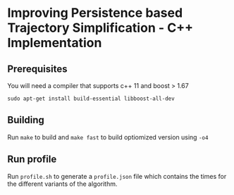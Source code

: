 # Improving Persistence based Trajectory Simplification - C++ Implementation

## Prerequisites
 You will need a compiler that supports c++ 11 and boost > 1.67

 ```
sudo apt-get install build-essential libboost-all-dev
```

## Building
Run `make` to build and `make fast` to build optiomized version using `-o4`

## Run profile
Run `profile.sh` to generate a `profile.json` file which contains the times for the different variants of the algorithm.

